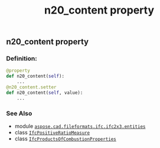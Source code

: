 ﻿---
title: n20_content property
second_title: Aspose.CAD for Python via .NET API References
description: 
type: docs
weight: 90
url: /python-net/aspose.cad.fileformats.ifc.ifc2x3.entities/ifcproductsofcombustionproperties/n20_content/
is_root: false
---

## n20_content property

### Definition:
```python
@property
def n20_content(self):
    ...
@n20_content.setter
def n20_content(self, value):
    ...
```

### See Also
* module [`aspose.cad.fileformats.ifc.ifc2x3.entities`](../../)
* class [`IfcPositiveRatioMeasure`](/cad/python-net/aspose.cad.fileformats.ifc.ifc2x3.types/ifcpositiveratiomeasure)
* class [`IfcProductsOfCombustionProperties`](/cad/python-net/aspose.cad.fileformats.ifc.ifc2x3.entities/ifcproductsofcombustionproperties)
